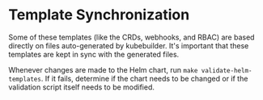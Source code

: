 # Template Synchronization

Some of these templates (like the CRDs, webhooks, and RBAC) are based directly on files auto-generated by kubebuilder.
It's important that these templates are kept in sync with the generated files.

Whenever changes are made to the Helm chart, run `make validate-helm-templates`. If it fails, determine if the chart needs to be changed or if the validation script itself needs to be modified.
